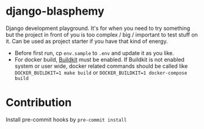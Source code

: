 # django-blasphemy

Django development playground. It's for when you need to try something but the project in front of you is too complex / big / important to test stuff on it. Can be used as project starter if you have that kind of energy.

* Before first run, cp `env.sample` to `.env` and update it as you like.
* For docker build, [Buildkit](https://docs.docker.com/develop/develop-images/build_enhancements/#to-enable-buildkit-builds) must be enabled. If Buildkit is not enabled system or user wide, docker related commands should be called like
`DOCKER_BUILDKIT=1 make build` or `DOCKER_BUILDKIT=1 docker-compose build`

# Contribution

Install pre-commit hooks by `pre-commit install`
